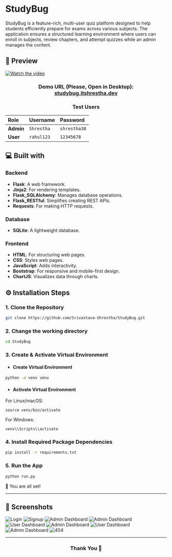 # StudyBug
StudyBug is a feature-rich, multi-user quiz platform designed to help students efficiently prepare for exams across various subjects. The application ensures a structured learning environment where users can enroll in subjects, review chapters, and attempt quizzes while an admin manages the content.


## 🚀 Preview
[![Watch the video](https://github.com/Srivastava-Shrestha/Assets/blob/main/StudyBug/StudyBug15.png)](https://youtu.be/lq1KsgAVZAI?si=Xo6jDKpvBv8K7N6o)

<h3 align="center">
  Demo URL (Please, Open in Desktop):
  <br>
  <a href="https://studybug.itshrestha.dev" target="_blank"> studybug.itshrestha.dev </a>
</h3>

<div align="center">

<h3><strong>Test Users</strong></h3>

<table>
  <thead>
    <tr>
      <th align="left">Role</th>
      <th align="left">Username</th>
      <th align="left">Password</th>
    </tr>
  </thead>
  <tbody>
    <tr>
      <td><strong>Admin</strong></td>
      <td><code>Shrestha</code></td>
      <td><code>shrestha30</code></td>
    </tr>
    <tr>
      <td><strong>User</strong></td>
      <td><code>rahul123</code></td>
      <td><code>12345678</code></td>
    </tr>
  </tbody>
</table>

</div>




## 💻 Built with

### Backend
- **Flask**: A web framework.
- **Jinja2**: For rendering templates.
- **Flask_SQLAlchemy**: Manages database operations.
- **Flask_RESTful**: Simplifies creating REST APIs.
- **Requests**: For making HTTP requests.

### Database
- **SQLite**: A lightweight database.

### Frontend
- **HTML**: For structuring web pages.
- **CSS**: Styles web pages.
- **JavaScript**: Adds interactivity.
- **Bootstrap**: For responsive and mobile-first design.
- **ChartJS**: Visualizes data through charts.

## ⚙️ Installation Steps

### 1. Clone the Repository
```bash
git clone https://github.com/Srivastava-Shrestha/StudyBug.git
```
### 2. Change the working directory
```bash
cd StudyBug
```

### 3. Create & Activate Virtual Environment
- #### Create Virtual Environment
  
```bash
python -m venv venv
```

- #### Activate Virtual Environment
For Linux/macOS:
```
source venv/bin/activate
```
For Windows:
```
venv\\Scripts\\activate
```

### 4. Install Required Package Dependencies
```bash
pip install -r requirements.txt
```

### 5. Run the App
```bash
python run.py
```
🌟 You are all set!
<hr>

## 📸 Screenshots
![Login](https://github.com/Srivastava-Shrestha/Assets/blob/main/StudyBug/StudyBug12.png)
![Signup](https://github.com/Srivastava-Shrestha/Assets/blob/main/StudyBug/StudyBug13.png)
![Admin Dashboard](https://github.com/Srivastava-Shrestha/Assets/blob/main/StudyBug/StudyBug1.png)
![Admin Dashboard](https://github.com/Srivastava-Shrestha/Assets/blob/main/StudyBug/StudyBug2.png)
![User Dashboard](https://github.com/Srivastava-Shrestha/Assets/blob/main/StudyBug/StudyBug7.png)
![Admin Dashboard](https://github.com/Srivastava-Shrestha/Assets/blob/main/StudyBug/StudyBug5.png)
![User Dashboard](https://github.com/Srivastava-Shrestha/Assets/blob/main/StudyBug/StudyBug11.png)
![Admin Dashboard](https://github.com/Srivastava-Shrestha/Assets/blob/main/StudyBug/StudyBug3.png)
![404](https://github.com/Srivastava-Shrestha/Assets/blob/main/StudyBug/StudyBug14.png)





<hr>
<h3 align="center">
Thank You 🐻
</h3>
